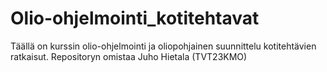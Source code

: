 # Olio-ohjelmointi_kotitehtavat
Täällä on kurssin olio-ohjelmointi ja oliopohjainen suunnittelu kotitehtävien ratkaisut.
Repositoryn omistaa Juho Hietala (TVT23KMO)
